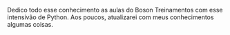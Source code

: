 Dedico todo esse conhecimento as aulas do Boson Treinamentos com esse intensivão de Python. Aos poucos, atualizarei com meus conhecimentos algumas coisas.
